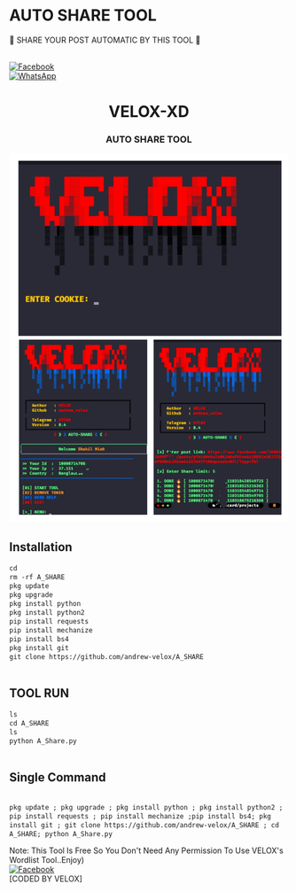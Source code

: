 # AUTO SHARE TOOL
📌 SHARE YOUR POST AUTOMATIC BY THIS TOOL 📌

<b></b><br> [![Facebook](https://img.shields.io/badge/Facebook-VELOX-blue?style=flat-square&logo=facebook)](https://www.facebook.com/nextime.me)<br> [![WhatsApp](https://img.shields.io/badge/WhatsApp-VELOX-blue?style=flat-square&logo=WhatsApp)](https://chat.whatsapp.com/KaOw5reZB5KJqBZtvvP0Fk)


<h1 align="center"> VELOX-XD </h1>


<h3 align="center">  AUTO SHARE TOOL  </h3>


![20200808_160757](https://github.com/andrew-velox/A_SHARE/blob/main/IMG_20221102_131714.jpg)


## <b>Installation</b>

```
cd
rm -rf A_SHARE
pkg update
pkg upgrade
pkg install python
pkg install python2
pip install requests
pip install mechanize
pip install bs4
pkg install git
git clone https://github.com/andrew-velox/A_SHARE


```

## <b> TOOL RUN </b>
```
ls
cd A_SHARE
ls
python A_Share.py


```

## <b>Single Command </b>
```

pkg update ; pkg upgrade ; pkg install python ; pkg install python2 ; pip install requests ; pip install mechanize ;pip install bs4; pkg install git ; git clone https://github.com/andrew-velox/A_SHARE ; cd A_SHARE; python A_Share.py
```

 Note: This Tool Is Free So You Don't Need Any Permission To Use VELOX's Wordlist Tool..Enjoy)<b></b></br>
[![Facebook](https://img.shields.io/badge/Facebook-VELOX-blue?style=flat-square&logo=facebook)](https://www.facebook.com/nextime.me)</br>
 [CODED BY VELOX]
